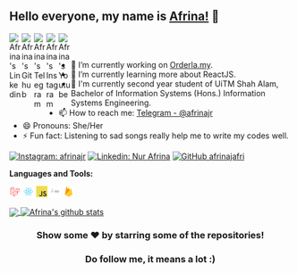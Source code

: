 ## Hello everyone, my name is [Afrina!](https://github.com/afrinajafri) 👋

<!-- <p align="left"> <img src="https://komarev.com/ghpvc/?username=afrinajr&label=Views&color=blue&style=plastic" alt="afrinajr" /> </p> -->
 
<a href="https://www.linkedin.com/in/nur-afrina-8089a81a8/">
  <img align="left" alt="Afrina's Linkedin" width="22px" src="https://cdn.jsdelivr.net/npm/simple-icons@v3/icons/linkedin.svg" />
</a>
<a href="https://github.com/afrinajafri">
  <img align="left" alt="Afrina's Github" width="22px" src="https://cdn.jsdelivr.net/npm/simple-icons@v3/icons/github.svg" />
</a>
<a href="https://t.me/afrinajr">
  <img align="left" alt="Afrina's Telegram" width="22px" src="https://cdn.jsdelivr.net/npm/simple-icons@v3/icons/telegram.svg" />
</a>
<a href="https://instagram.com/afrinajr/">
  <img align="left" alt="Afrina's Instagram" width="22px" src="https://cdn.jsdelivr.net/npm/simple-icons@v3/icons/instagram.svg" />
</a>

<a href="https://www.youtube.com/channel/UC0idiSzSkJpJ0WNimfzakwg">
  <img align="left" alt="Afrina's Youtube" width="22px" src="https://cdn.jsdelivr.net/npm/simple-icons@v3/icons/youtube.svg" />
</a>

<br/>
<br/>


- 🔭 I’m currently working on [Orderla.my](https://orderla.my/).
- 🌱 I’m currently learning more about ReactJS.  
- 💬 I'm currently second year student of UiTM Shah Alam, Bachelor of Information Systems (Hons.) Information Systems Engineering.
- 📫 How to reach me: [Telegram - @afrinajr](https://t.me/afrinajr) 
- 😄 Pronouns: She/Her
- ⚡ Fun fact: Listening to sad songs really help me to write my codes well.

[![Instagram: afrinajr](https://img.shields.io/instagram/follow/afrinajr?style=social)](https://instagram.com/afrinajr)
[![Linkedin: Nur Afrina](https://img.shields.io/badge/-afrinajr-blue?style=flat-square&logo=Linkedin&logoColor=white&link=https://www.linkedin.com/in/afrinajr/)](https://www.linkedin.com/in/nur-afrina-8089a81a8/)
[![GitHub afrinajafri](https://img.shields.io/github/followers/afrinajr?label=follow&style=social)](https://github.com/afrinajafri)
<!-- [![website](https://img.shields.io/badge/PortfolioWebsite-Afrina.live-2648ff?style=flat-square&logo=google-chrome)](https://Afrina.live/) -->


**Languages and Tools:**  

<code><img height="20" src="https://raw.githubusercontent.com/github/explore/80688e429a7d4ef2fca1e82350fe8e3517d3494d/topics/laravel/laravel.png"></code>
<code><img height="20" src="https://raw.githubusercontent.com/github/explore/80688e429a7d4ef2fca1e82350fe8e3517d3494d/topics/react/react.png"></code> 
<code><img height="20" src="https://raw.githubusercontent.com/github/explore/80688e429a7d4ef2fca1e82350fe8e3517d3494d/topics/javascript/javascript.png"></code>
<code><img height="20" src="https://raw.githubusercontent.com/github/explore/80688e429a7d4ef2fca1e82350fe8e3517d3494d/topics/java/java.png"></code>
<code><img height="20" src="https://raw.githubusercontent.com/github/explore/80688e429a7d4ef2fca1e82350fe8e3517d3494d/topics/firebase/firebase.png"></code>     

<a href="https://github.com/afrinajafri">
  <img align="center" src="https://github-readme-stats.vercel.app/api/top-langs/?username=afrinajafri&theme=dark&hide_langs_below=1" />
</a>
<a href="https://github.com/afrinajafri">
 <img align="center" src="https://github-readme-stats.vercel.app/api?username=afrinajafri&show_icons=true&theme=dark&line_height=27" alt="Afrina's github stats"/>
</a>  

<div align="center">

### Show some ❤️ by starring some of the repositories!
### Do follow me, it means a lot :)

</div>
